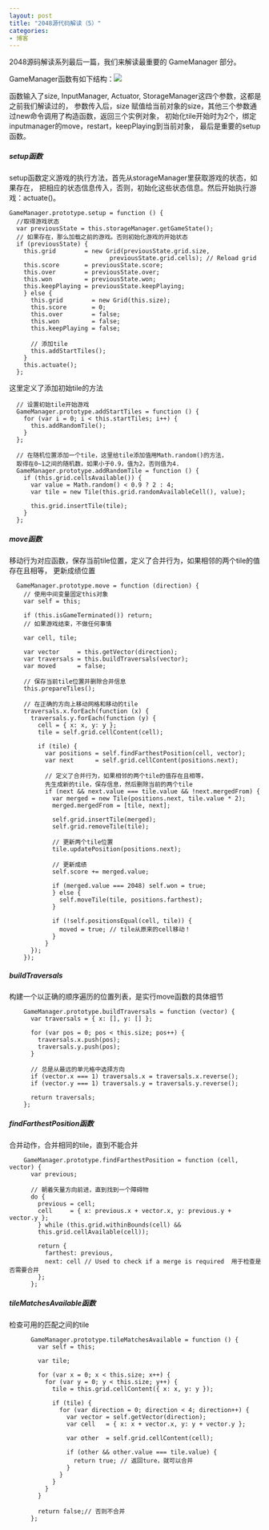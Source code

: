 ```yaml
---
layout: post
title: "2048源代码解读（5）"
categories:
- 博客
---
```

2048源码解读系列最后一篇，我们来解读最重要的 GameManager 部分。

GameManager函数有如下结构：![](http://7xjufd.dl1.z0.glb.clouddn.com/blog5.1.png)


函数输入了size, InputManager, Actuator, StorageManager这四个参数，这都是之前我们解读过的，
参数传入后，size 赋值给当前对象的size，其他三个参数通过new命令调用了构造函数，返回三个实例对象，
初始化tile开始时为2个，绑定inputmanager的move，restart，keepPlaying到当前对象，
最后是重要的setup函数。

##### setup函数

setup函数定义游戏的执行方法，首先从storageManager里获取游戏的状态，如果存在，
把相应的状态信息传入，否则，初始化这些状态信息。然后开始执行游戏：actuate()。

    GameManager.prototype.setup = function () {
      //取得游戏状态
      var previousState = this.storageManager.getGameState();
      // 如果存在，那么加载之前的游戏。否则初始化游戏的开始状态
      if (previousState) {
        this.grid        = new Grid(previousState.grid.size,
                                previousState.grid.cells); // Reload grid
        this.score       = previousState.score;
        this.over        = previousState.over;
        this.won         = previousState.won;
        this.keepPlaying = previousState.keepPlaying;
        } else {
          this.grid        = new Grid(this.size);
          this.score       = 0;
          this.over        = false;
          this.won         = false;
          this.keepPlaying = false;

          // 添加tile
          this.addStartTiles();
        }
        this.actuate();
      };

这里定义了添加初始tile的方法

      // 设置初始tile开始游戏
      GameManager.prototype.addStartTiles = function () {
        for (var i = 0; i < this.startTiles; i++) {
          this.addRandomTile();
        }
      };

      // 在随机位置添加一个tile，这里给tile添加值用Math.random()的方法，
      取得在0~1之间的随机数，如果小于0.9，值为2，否则值为4.
      GameManager.prototype.addRandomTile = function () {
        if (this.grid.cellsAvailable()) {
          var value = Math.random() < 0.9 ? 2 : 4;
          var tile = new Tile(this.grid.randomAvailableCell(), value);

          this.grid.insertTile(tile);
        }
      };


##### move函数

移动行为对应函数，保存当前tile位置，定义了合并行为，如果相邻的两个tile的值存在且相等，
更新成绩位置

      GameManager.prototype.move = function (direction) {
        // 使用中间变量固定this对象
        var self = this;

        if (this.isGameTerminated()) return;
        // 如果游戏结束，不做任何事情

        var cell, tile;

        var vector     = this.getVector(direction);
        var traversals = this.buildTraversals(vector);
        var moved      = false;

        // 保存当前tile位置并删除合并信息
        this.prepareTiles();

        // 在正确的方向上移动网格和移动的tile
        traversals.x.forEach(function (x) {
          traversals.y.forEach(function (y) {
            cell = { x: x, y: y };
            tile = self.grid.cellContent(cell);

            if (tile) {
              var positions = self.findFarthestPosition(cell, vector);
              var next      = self.grid.cellContent(positions.next);

              // 定义了合并行为，如果相邻的两个tile的值存在且相等，
              先生成新的tile，保存信息，然后删除当前的两个tile
              if (next && next.value === tile.value && !next.mergedFrom) {
                var merged = new Tile(positions.next, tile.value * 2);
                merged.mergedFrom = [tile, next];

                self.grid.insertTile(merged);
                self.grid.removeTile(tile);

                // 更新两个tile位置
                tile.updatePosition(positions.next);

                // 更新成绩
                self.score += merged.value;

                if (merged.value === 2048) self.won = true;
                } else {
                  self.moveTile(tile, positions.farthest);
                }

                if (!self.positionsEqual(cell, tile)) {
                  moved = true; // tile从原来的cell移动！
                }
              }
          });
        });


##### buildTraversals

构建一个以正确的顺序遍历的位置列表，是实行move函数的具体细节

        GameManager.prototype.buildTraversals = function (vector) {
          var traversals = { x: [], y: [] };

          for (var pos = 0; pos < this.size; pos++) {
            traversals.x.push(pos);
            traversals.y.push(pos);
          }

          // 总是从最远的单元格中选择方向
          if (vector.x === 1) traversals.x = traversals.x.reverse();
          if (vector.y === 1) traversals.y = traversals.y.reverse();

          return traversals;
        };

##### findFarthestPosition函数

 合并动作，合并相同的tile，直到不能合并


        GameManager.prototype.findFarthestPosition = function (cell, vector) {
          var previous;

          // 朝着矢量方向前进，直到找到一个障碍物
          do {
            previous = cell;
            cell     = { x: previous.x + vector.x, y: previous.y + vector.y };
            } while (this.grid.withinBounds(cell) &&
            this.grid.cellAvailable(cell));

            return {
              farthest: previous,
              next: cell // Used to check if a merge is required  用于检查是否需要合并
            };
          };



##### tileMatchesAvailable函数

检查可用的匹配之间的tile

          GameManager.prototype.tileMatchesAvailable = function () {
            var self = this;

            var tile;

            for (var x = 0; x < this.size; x++) {
              for (var y = 0; y < this.size; y++) {
                tile = this.grid.cellContent({ x: x, y: y });

                if (tile) {
                  for (var direction = 0; direction < 4; direction++) {
                    var vector = self.getVector(direction);
                    var cell   = { x: x + vector.x, y: y + vector.y };

                    var other  = self.grid.cellContent(cell);

                    if (other && other.value === tile.value) {
                      return true; // 返回ture，就可以合并
                    }
                  }
                }
              }
            }

            return false;// 否则不合并
          };
